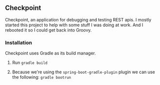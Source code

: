 ## Checkpoint

Checkpoint, an application for debugging and testing REST apis. I mostly started this project to help with some stuff I 
was doing at work. And I rebooted it so I could get back into Groovy.

### Installation

Checkpoint uses Gradle as its build manager.

1. Run `gradle build`

2. Because we're using the `spring-boot-gradle-plugin` plugin we can use the following: `gradle bootrun`

